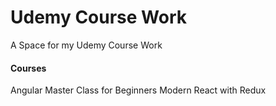 # Udemy Course Work
A Space for my Udemy Course Work

#### Courses
Angular Master Class for Beginners
Modern React with Redux
